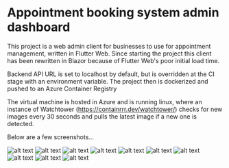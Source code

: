 # Appointment booking system admin dashboard

This project is a web admin client for businesses to use for appointment management, written in Flutter Web.
Since starting the project this client has been rewritten in Blazor because of Flutter Web's poor initial load time.

Backend API URL is set to localhost by default, but is overridden at the CI stage with an environment variable.
The project then is dockerized and pushed to an Azure Container Registry

The virtual machine is hosted in Azure and is running linux, where an instance of Watchtower (https://containrrr.dev/watchtower/) checks for new images every 30 seconds and pulls the latest image if a new one is detected.

Below are a few screenshots...

![alt text](https://i.ibb.co/rw7m7X4/Screenshot-2022-03-07-at-21-55-24.png)
![alt text](https://i.ibb.co/5hdBsGR/Screenshot-2022-03-07-at-21-57-48.png)
![alt text](https://i.ibb.co/r4RsMj9/Screenshot-2022-03-07-at-21-56-49.png)
![alt text](https://i.ibb.co/Q6phBh0/Screenshot-2022-03-07-at-21-55-46.png)
![alt text](https://i.ibb.co/fpYKQ7d/Screenshot-2022-03-07-at-21-55-41.png)
![alt text](https://i.ibb.co/wssvvrK/Screenshot-2022-03-07-at-21-55-35.png)
![alt text](https://i.ibb.co/HxVLD5t/Screenshot-2022-03-07-at-21-56-00.png)
![alt text](https://i.ibb.co/wYfk1fb/Screenshot-2022-03-07-at-21-57-12.png)
![alt text](https://i.ibb.co/d64vrjd/Screenshot-2022-03-07-at-21-55-09.png)
![alt text](https://i.ibb.co/KmMRrYL/Screenshot-2022-03-07-at-21-55-30.png)
